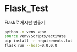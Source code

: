 # Flask_Test
Flask로 게시판 만들기

```bash
python -m venv venv
source venv/Scripts/activate
pip install -r requirements.txt
flask run --host=0.0.0.0
```
